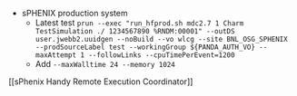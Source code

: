- sPHENIX production system
	- Latest test
`prun --exec "run_hfprod.sh mdc2.7 1 Charm TestSimulation ./ 1234567890 %RNDM:00001" --outDS user.jwebb2.uuidgen --noBuild --vo wlcg --site BNL_OSG_SPHENIX --prodSourceLabel test --workingGroup ${PANDA_AUTH_VO} --maxAttempt 1 --followLinks --cpuTimePerEvent=1200`
	- Add `--maxWalltime 24 --memory 1024 `

[[sPhenix Handy Remote Execution Coordinator]]

	
	
	
	